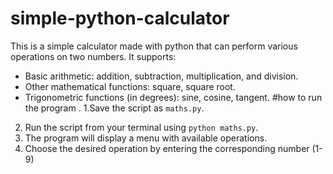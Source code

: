 # simple-python-calculator

This is a simple calculator made with python that can perform various operations on two numbers. It supports:

* Basic arithmetic: addition, subtraction, multiplication, and division.
* Other mathematical functions: square, square root.
* Trigonometric functions (in degrees): sine, cosine, tangent.
  #how to run the program .
  1.Save the script as `maths.py`.
 2. Run the script from your terminal using `python maths.py`.
 3. The program will display a menu with available operations.
 4. Choose the desired operation by entering the corresponding number (1-9)
  
